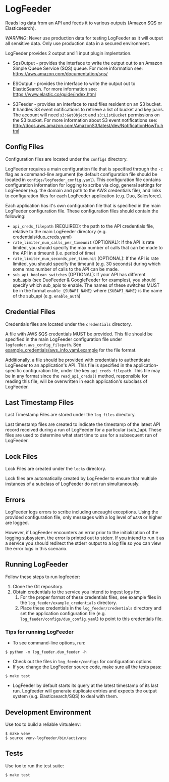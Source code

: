 # LogFeeder
Reads log data from an API and feeds it to various outputs (Amazon SQS or Elasticsearch).

*WARNING*: Never use production data for testing LogFeeder as it will output all sensitive data. Only use production data in a secured environment.

LogFeeder provides 2 output and 1 input plugin implentation.

* SqsOutput - provides the interface to write the output out to an Amazon Simple Queue Service (SQS) queue. For more information see: https://aws.amazon.com/documentation/sqs/

* ESOutput - provides the interface to write the output out to ElasticSearch. For more information see: https://www.elastic.co/guide/index.html

* S3Feeder - provides an interface to read files resident on an S3 bucket. It handles S3 event notifications to retrieve a list of bucket and key pairs. The account will need `s3:GetObject` and `s3:ListBucket` permissions on the S3 bucket. For more information about S3 event notifications see: http://docs.aws.amazon.com/AmazonS3/latest/dev/NotificationHowTo.html


## Config Files
Configuration files are located under the `configs` directory.

LogFeeder requires a main configuration file that is specified through the `-c` flag as a command-line argument (by default configuration file should be located in `configs/logfeeder_config.yaml`). This configuration file contains configuration information for logging to scribe via clog, general settings for LogFeeder (e.g. the domain and path to the AWS credentials file), and links to configuration files for each LogFeeder application (e.g. Duo, Salesforce).

Each application has it's own configuration file that is specified in the main LogFeeder configuration file. These configuration files should contain the following:
- `api_creds_filepath` (REQUIRED): the path to the API credentials file, relative to the main LogFeeder directory (e.g. credentials/duo_creds.yaml)
- `rate_limiter_num_calls_per_timeunit` (OPTIONAL): If the API is rate limited, you should specify the max number of calls that can be made to the API in a timeunit (i.e. period of time)
- `rate_limiter_num_seconds_per_timeunit` (OPTIONAL): If the API is rate limited, you should specify the timeunit (e.g. 30 seconds) during which some max number of calls to the API can be made.
- `sub_api boolean switches` (OPTIONAL): If your API has different sub_apis (see DuoFeeder & GoogleFeeder for examples), you should specify which sub_apis to enable. The names of these switches MUST be in the format `enable_{SUBAPI_NAME}` where `{SUBAPI_NAME}` is the name of the sub_api (e.g. `enable_auth`)

## Credential Files
Credentials files are located under the `credentials` directory.

A file with AWS SQS credentials MUST be provided. This file should be specified in the main LogFeeder configuration file under `logfeeder.aws_config_filepath`. See [example_credentials/aws_info.yaml.example](example_credentials/aws_info.yaml.example) for the file format.

Additionally, a file should be provided with credentials to authenticate LogFeeder to an application's API. This file is specified in the application-specific configuration file, under the key `api_creds_filepath`. This file may be in any format since the `read_api_creds()` method, responsible for reading this file, will be overwritten in each application's subclass of LogFeeder.

## Last Timestamp Files
Last Timestamp Files are stored under the `log_files` directory.

Last timestamp files are created to indicate the timestamp of the latest API record received during a run of LogFeeder for a particular (sub_)api. These files are used to determine what start time to use for a subsequent run of LogFeeder.

## Lock Files
Lock Files are created under the `locks` directory.

Lock files are automatically created by LogFeeder to ensure that multiple instances of a subclass of LogFeeder do not run simultaneously.

## Errors
LogFeeder logs errors to scribe including uncaught exceptions. Using the provided configuration file, only messages with a log level of `WARN` or higher are logged.

However, if LogFeeder encounters an error prior to the initialization of the logging subsystem, the error is printed out to stderr. If you intend to run it as a service you should redirect the stderr output to a log file so you can view the error logs in this scenario.

## Running LogFeeder
Follow these steps to run logfeeder:

1. Clone the Git repository.
1. Obtain credentials to the service you intend to ingest logs for.
    1. For the proper format of these credentials files, see example files in the `log_feeder/example_credentials` directory.
    1. Place these credentials in the `log_feeder/credentials` directory and set the application configuration file (e.g. `log_feeder/configs/duo_config.yaml`) to point to this credentials file.

### Tips for running LogFeeder
* To see command-line options, run:
```shell
$ python -m log_feeder.duo_feeder -h
```
* Check out the files in `log_feeder/configs` for configuration options
* If you change the LogFeeder source code, make sure all the tests pass:
```shell
$ make test
```
* LogFeeder by default starts its query at the latest timestamp of its last run. Logfeeder will generate duplicate
entries and expects the output system (e.g. Elasticsearch/SQS) to deal with them.

## Development Environment
Use tox to build a reliable virtualenv:
```shell
$ make venv
$ source venv-logfeeder/bin/activate
```

## Tests
Use tox to run the test suite:
```shell
$ make test
```
